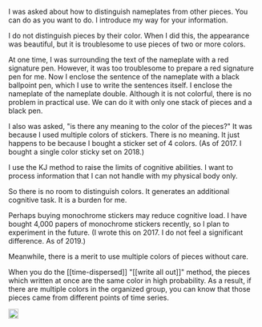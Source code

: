 
I was asked about how to distinguish nameplates from other pieces. You can do as you want to do. I introduce my way for your information.

I do not distinguish pieces by their color. When I did this, the appearance was beautiful, but it is troublesome to use pieces of two or more colors.

At one time, I was surrounding the text of the nameplate with a red signature pen. However, it was too troublesome to prepare a red signature pen for me. Now I enclose the sentence of the nameplate with a black ballpoint pen, which I use to write the sentences itself. I enclose the nameplate of the nameplate double. Although it is not colorful, there is no problem in practical use. We can do it with only one stack of pieces and a black pen.

I also was asked, "is there any meaning to the color of the pieces?" It was because I used multiple colors of stickers. There is no meaning. It just happens to be because I bought a sticker set of 4 colors. (As of 2017. I bought a single color sticky set on 2018.)

I use the KJ method to raise the limits of cognitive abilities. I want to process information that I can not handle with my physical body only.

So there is no room to distinguish colors. It generates an additional cognitive task. It is a burden for me.

Perhaps buying monochrome stickers may reduce cognitive load. I have bought 4,000 papers of monochrome stickers recently, so I plan to experiment in the future. (I wrote this on 2017. I do not feel a significant difference. As of 2019.)

Meanwhile, there is a merit to use multiple colors of pieces without care.

When you do the [[time-dispersed]] "[[write all out]]" method, the pieces which written at once are the same color in high probability. As a result, if there are multiple colors in the organized group, you can know that those pieces came from different points of time series.

<img src='https://scrapbox.io/api/pages/nishio/en/icon' alt='en.icon' height="19.5"/>
